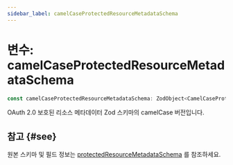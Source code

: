 ```yaml
---
sidebar_label: camelCaseProtectedResourceMetadataSchema
---
```


# 변수: camelCaseProtectedResourceMetadataSchema

```ts
const camelCaseProtectedResourceMetadataSchema: ZodObject<CamelCaseProtectedResourceMetadata>;
```

OAuth 2.0 보호된 리소스 메타데이터 Zod 스키마의 camelCase 버전입니다.

## 참고 {#see}

원본 스키마 및 필드 정보는 [protectedResourceMetadataSchema](/references/js/variables/protectedResourceMetadataSchema.md) 를 참조하세요.
